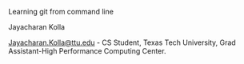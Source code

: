 Learning git from command line

Jayacharan Kolla

Jayacharan.Kolla@ttu.edu - CS Student, Texas Tech University, Grad Assistant-High Performance Computing Center.
